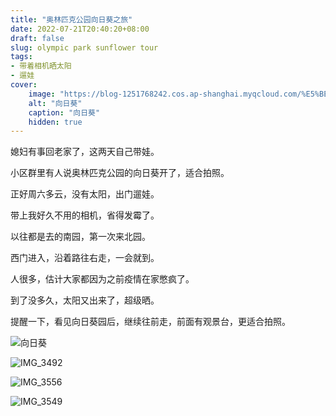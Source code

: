 ```yaml
---
title: "奥林匹克公园向日葵之旅"
date: 2022-07-21T20:40:20+08:00
draft: false
slug: olympic park sunflower tour
tags:
- 带着相机晒太阳
- 遛娃
cover:
    image: "https://blog-1251768242.cos.ap-shanghai.myqcloud.com/%E5%BE%AE%E4%BF%A1%E5%9B%BE%E7%89%87_20220725183817.jpg"
    alt: "向日葵"
    caption: "向日葵"
    hidden: true
---
```


媳妇有事回老家了，这两天自己带娃。

小区群里有人说奥林匹克公园的向日葵开了，适合拍照。

正好周六多云，没有太阳，出门遛娃。

带上我好久不用的相机，省得发霉了。

以往都是去的南园，第一次来北园。

西门进入，沿着路往右走，一会就到。

人很多，估计大家都因为之前疫情在家憋疯了。

到了没多久，太阳又出来了，超级晒。

提醒一下，看见向日葵园后，继续往前走，前面有观景台，更适合拍照。

![向日葵](https://blog-1251768242.cos.ap-shanghai.myqcloud.com/%E5%BE%AE%E4%BF%A1%E5%9B%BE%E7%89%87_20220725183817.jpg)

![IMG_3492](https://blog-1251768242.cos.ap-shanghai.myqcloud.com/img/IMG_3492.JPG)

![IMG_3556](https://blog-1251768242.cos.ap-shanghai.myqcloud.com/img/IMG_3556.JPG)

![IMG_3549](https://blog-1251768242.cos.ap-shanghai.myqcloud.com/img/IMG_3549.JPG)

